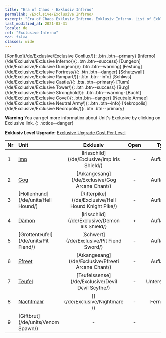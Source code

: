 ```yaml
---
title: "Era of Chaos - Exklusiv Inferno"
permalink: /Exclusive/Exclusive Inferno/
excerpt: "Era of Chaos Exklusiv Inferno. Exklusiv Inferno. List of Exklusiv Inferno in Era of Chaos"
last_modified_at: 2021-03-31
locale: de
ref: "Exclusive Inferno"
toc: false
classes: wide
---
```

 [Konflux](/de/Exclusive/Exclusive Conflux/){: .btn .btn--primary} [Inferno](/de/Exclusive/Exclusive Inferno/){: .btn .btn--success} [Dungeon](/de/Exclusive/Exclusive Dungeon/){: .btn .btn--warning} [Festung](/de/Exclusive/Exclusive Fortress/){: .btn .btn--danger} [Schutzwall](/de/Exclusive/Exclusive Rampart/){: .btn .btn--info} [Schloss](/de/Exclusive/Exclusive Castle/){: .btn .btn--primary} [Turm](/de/Exclusive/Exclusive Tower/){: .btn .btn--success} [Burg](/de/Exclusive/Exclusive Stronghold/){: .btn .btn--warning} [Bucht](/de/Exclusive/Exclusive Cove/){: .btn .btn--danger} [Neutrale Armee](/de/Exclusive/Exclusive Neutral Army/){: .btn .btn--info} [Nekropolis](/de/Exclusive/Exclusive Necropolis/){: .btn .btn--primary} 

**Warning** You can get more information about Unit's Exclusive by clicking on Exclusive link. 
{: .notice--danger}

 **Exklusiv Level Upgrade:** [Exclusive Upgrade Cost Per Level](/Exclusive/ExclusiveUpgradeCostPerLevel/)

  | Nr |         Unit        | Exklusiv | Open  |    Type   |  Item to Rank UP      |  Skin   |
  |:---|:--------------------|:-------------:|:-----:|:---------:|:---------------------:|:-------:|
  | 1  | [Imp](/de/units/Imp/) | [Irisschild](/de/Exclusive/Imp Iris Shield/) | - | Aufladung | [Irisschild-Token](/de/Items/con_913/) | - |
  | 2  | [Gog](/de/units/Gog/) | [Arkangesang](/de/Exclusive/Gog Arcane Chant/) | - | Aufladung | [Arkangesang-Token](/de/Items/con_915/) | - |
  | 3  | [Höllenhund](/de/units/Hell Hound/) | [Ritterpike](/de/Exclusive/Hell Hound Knight Pike/) | - | Aufladung | [Ritterpike-Token](/de/Items/con_916/) | - |
  | 4  | [Dämon](/de/units/Demon/) | [Irisschild](/de/Exclusive/Demon Iris Shield/) | + | Aufladung | [Irisschild-Token](/de/Items/con_913/) | - |
  | 5  | [Grottenteufel](/de/units/Pit Fiend/) | [Schwert](/de/Exclusive/Pit Fiend Sword/) | - | Aufladung | [Schwert-Token](/de/Items/con_912/) | - |
  | 6  | [Efreet](/de/units/Efreeti/) | [Arkangesang](/de/Exclusive/Efreeti Arcane Chant/) | - | Aufladung | [Arkangesang-Token](/de/Items/con_915/) | - |
  | 7  | [Teufel](/de/units/Devil/) | [Teufelssense](/de/Exclusive/Devil Devil Scythe/) | - | Unterstützung | [Teufelssense-Token](/de/Items/con_984/) | [Teufelssense-Spezialskin](/de/Items/con_652/) |
  | 8  | [Nachtmahr](/de/units/Nightmare/) | [](/de/Exclusive/Nightmare /) | - | Fernkampf | [Nachtmahrauge-Token](/de/Items/con_985/) | [Tool_250809](/de/Items/con_653/) |
  | 9  | [Giftbrut](/de/units/Venom Spawn/) | - | - | - | none | none |
